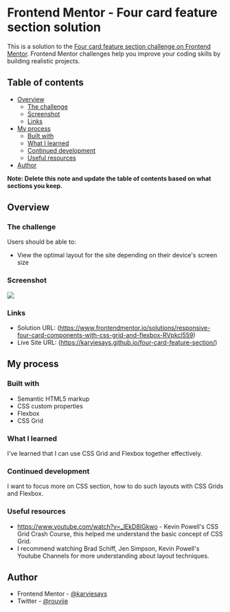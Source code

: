 # Frontend Mentor - Four card feature section solution

This is a solution to the [Four card feature section challenge on Frontend Mentor](https://www.frontendmentor.io/challenges/four-card-feature-section-weK1eFYK). Frontend Mentor challenges help you improve your coding skills by building realistic projects. 

## Table of contents

- [Overview](#overview)
  - [The challenge](#the-challenge)
  - [Screenshot](#screenshot)
  - [Links](#links)
- [My process](#my-process)
  - [Built with](#built-with)
  - [What I learned](#what-i-learned)
  - [Continued development](#continued-development)
  - [Useful resources](#useful-resources)
- [Author](#author)


**Note: Delete this note and update the table of contents based on what sections you keep.**

## Overview

### The challenge

Users should be able to:

- View the optimal layout for the site depending on their device's screen size

### Screenshot

![](/screenshot.jpg)


### Links

- Solution URL: (https://www.frontendmentor.io/solutions/responsive-four-card-components-with-css-grid-and-flexbox-RVpkcl559)
- Live Site URL: (https://karviesays.github.io/four-card-feature-section/)

## My process

### Built with

- Semantic HTML5 markup
- CSS custom properties
- Flexbox
- CSS Grid


### What I learned
I've learned that I can use CSS Grid and Flexbox together effectively.
### Continued development

I want to focus more on CSS section, how to do such layouts with CSS Grids and Flexbox.


### Useful resources

- https://www.youtube.com/watch?v=_lEkD8IGkwo - Kevin Powell's CSS Grid Crash Course, this helped me understand the basic concept of CSS Grid.
- I recommend watching Brad Schiff, Jen Simpson, Kevin Powell's Youtube Channels for more understanding about layout techniques.

## Author

- Frontend Mentor - [@karviesays](https://www.frontendmentor.io/profile/karviesays)
- Twitter - [@rouviie](https://twitter.com/rouviie)



